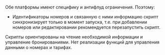 Обе платформы имеют специфику и антифлуд ограничения. Поэтому:

- Идентификаторы номеров и связанную с ними информацию скрипт синхронизирует только в момент запуска, т.е. при добавлении номеров или редактировании рекомендуется перезапустить скрипт.


Скрипты ориентированы на чтение необходимой информации и управление бронированиями.
Нет реализации функций для управления данными о номерах и тарифах.

